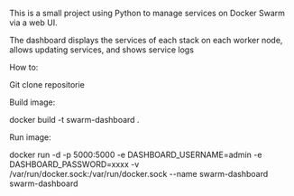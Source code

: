 This is a small project using Python to manage services on Docker Swarm via a web UI.

The dashboard displays the services of each stack on each worker node, allows updating services, and shows service logs

How to: 

Git clone repositorie

Build image:

docker build -t swarm-dashboard .

Run image:

docker run -d -p 5000:5000 -e DASHBOARD_USERNAME=admin -e DASHBOARD_PASSWORD=xxxx -v /var/run/docker.sock:/var/run/docker.sock --name swarm-dashboard swarm-dashboard
